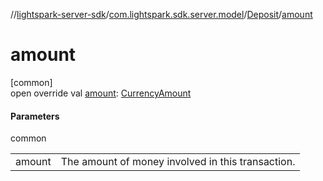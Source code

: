 //[lightspark-server-sdk](../../../index.md)/[com.lightspark.sdk.server.model](../index.md)/[Deposit](index.md)/[amount](amount.md)

# amount

[common]\
open override val [amount](amount.md): [CurrencyAmount](../-currency-amount/index.md)

#### Parameters

common

| | |
|---|---|
| amount | The amount of money involved in this transaction. |
